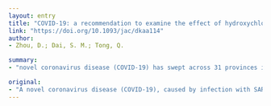 ```yaml
---
layout: entry
title: "COVID-19: a recommendation to examine the effect of hydroxychloroquine in preventing infection and progression"
link: "https://doi.org/10.1093/jac/dkaa114"
author:
- Zhou, D.; Dai, S. M.; Tong, Q.

summary:
- "novel coronavirus disease (COVID-19) has swept across 31 provinces in China and over 40 countries worldwide. Chloroquine (CQ) exhibits a promising inhibitory effect. However, the clinical use of CQ can cause severe side effects. HCQ has a safer clinical profile and is suitable for those who are pregnant. It is cheaper and more readily available in China. There is an urgent need to identify safe and effective drugs for treatment."

original:
- "A novel coronavirus disease (COVID-19), caused by infection with SARS-CoV-2, has swept across 31 provinces in China and over 40 countries worldwide. The transition from first symptoms to acute respiratory distress syndrome (ARDS) is highly likely to be due to uncontrolled cytokine release. There is an urgent need to identify safe and effective drugs for treatment. Chloroquine (CQ) exhibits a promising inhibitory effect. However, the clinical use of CQ can cause severe side effects. We propose that hydroxychloroquine (HCQ), which exhibits an antiviral effect highly similar to that of CQ, could serve as a better therapeutic approach. HCQ is likely to attenuate the severe progression of COVID-19, inhibiting the cytokine storm by suppressing T cell activation. It has a safer clinical profile and is suitable for those who are pregnant. It is cheaper and more readily available in China. We herein strongly urge that clinical trials are performed to assess the preventive effects of HCQ in both disease infection and progression."
---
```


